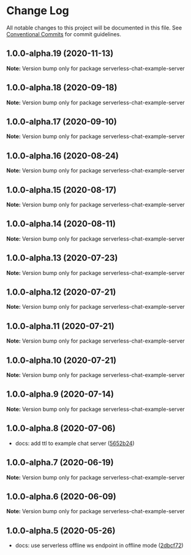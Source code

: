 # Change Log

All notable changes to this project will be documented in this file.
See [Conventional Commits](https://conventionalcommits.org) for commit guidelines.

## 1.0.0-alpha.19 (2020-11-13)

**Note:** Version bump only for package serverless-chat-example-server

## 1.0.0-alpha.18 (2020-09-18)

**Note:** Version bump only for package serverless-chat-example-server

## 1.0.0-alpha.17 (2020-09-10)

**Note:** Version bump only for package serverless-chat-example-server

## 1.0.0-alpha.16 (2020-08-24)

**Note:** Version bump only for package serverless-chat-example-server

## 1.0.0-alpha.15 (2020-08-17)

**Note:** Version bump only for package serverless-chat-example-server

## 1.0.0-alpha.14 (2020-08-11)

**Note:** Version bump only for package serverless-chat-example-server

## 1.0.0-alpha.13 (2020-07-23)

**Note:** Version bump only for package serverless-chat-example-server

## 1.0.0-alpha.12 (2020-07-21)

**Note:** Version bump only for package serverless-chat-example-server

## 1.0.0-alpha.11 (2020-07-21)

**Note:** Version bump only for package serverless-chat-example-server

## 1.0.0-alpha.10 (2020-07-21)

**Note:** Version bump only for package serverless-chat-example-server

## 1.0.0-alpha.9 (2020-07-14)

**Note:** Version bump only for package serverless-chat-example-server

## 1.0.0-alpha.8 (2020-07-06)

- docs: add ttl to example chat server ([5652b24](https://github.com/michalkvasnicak/aws-lambda-graphql/commit/5652b24))

## 1.0.0-alpha.7 (2020-06-19)

**Note:** Version bump only for package serverless-chat-example-server

## 1.0.0-alpha.6 (2020-06-09)

**Note:** Version bump only for package serverless-chat-example-server

## 1.0.0-alpha.5 (2020-05-26)

- docs: use serverless offline ws endpoint in offline mode ([2dbcf72](https://github.com/michalkvasnicak/aws-lambda-graphql/commit/2dbcf72))
